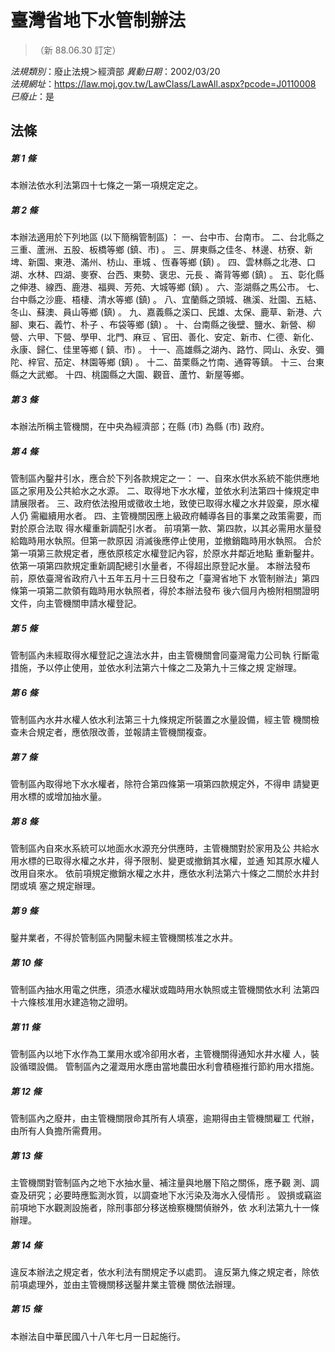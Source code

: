 # 臺灣省地下水管制辦法
> （新 88.06.30 訂定）

*法規類別*：廢止法規＞經濟部
*異動日期*：2002/03/20  
*法規網址*：https://law.moj.gov.tw/LawClass/LawAll.aspx?pcode=J0110008
*已廢止*：是


## 法條
##### 第 1 條
本辦法依水利法第四十七條之一第一項規定定之。

##### 第 2 條
本辦法適用於下列地區 (以下簡稱管制區) ：
一、台中市、台南市。
二、台北縣之三重、蘆洲、五股、板橋等鄉 (鎮、市) 。
三、屏東縣之佳冬、林邊、枋寮、新埤、新園、東港、滿州、枋山、車城
    、恆春等鄉 (鎮) 。
四、雲林縣之北港、口湖、水林、四湖、麥寮、台西、東勢、褒忠、元長
    、崙背等鄉 (鎮) 。
五、彰化縣之伸港、線西、鹿港、福興、芳苑、大城等鄉 (鎮) 。
六、澎湖縣之馬公市。
七、台中縣之沙鹿、梧棲、清水等鄉 (鎮) 。
八、宜蘭縣之頭城、礁溪、壯園、五結、冬山、蘇澳、員山等鄉 (鎮) 。
九、嘉義縣之溪口、民雄、太保、鹿草、新港、六腳、東石、義竹、朴子
    、布袋等鄉 (鎮) 。
十、台南縣之後壁、鹽水、新營、柳營、六甲、下營、學甲、北門、麻豆
    、官田、善化、安定、新市、仁德、新化、永康、歸仁、佳里等鄉 (
    鎮、市) 。
十一、高雄縣之湖內、路竹、岡山、永安、彌陀、梓官、茄定、林園等鄉
       (鎮) 。
十二、苗栗縣之竹南、通霄等鎮。
十三、台東縣之大武鄉。
十四、桃園縣之大園、觀音、蘆竹、新屋等鄉。


##### 第 3 條
本辦法所稱主管機關，在中央為經濟部；在縣 (市) 為縣 (市) 政府。

##### 第 4 條
管制區內鑿井引水，應合於下列各款規定之一：
一、自來水供水系統不能供應地區之家用及公共給水之水源。
二、取得地下水水權，並依水利法第四十條規定申請展限者。
三、政府依法撥用或徵收土地，致使已取得水權之水井毀棄，原水權人仍
    需繼續用水者。
四、主管機關因應上級政府輔導各目的事業之政策需要，而對於原合法取
    得水權重新調配引水者。
前項第一款、第四款，以其必需用水量發給臨時用水執照。但第一款原因
消滅後應停止使用，並撤銷臨時用水執照。
合於第一項第三款規定者，應依原核定水權登記內容，於原水井鄰近地點
重新鑿井。
依第一項第四款規定重新調配總引水量者，不得超出原登記水量。
本辦法發布前，原依臺灣省政府八十五年五月十三日發布之「臺灣省地下
水管制辦法」第四條第一項第二款領有臨時用水執照者，得於本辦法發布
後六個月內檢附相關證明文件，向主管機關申請水權登記。


##### 第 5 條
管制區內未經取得水權登記之違法水井，由主管機關會同臺灣電力公司執
行斷電措施，予以停止使用，並依水利法第六十條之二及第九十三條之規
定辦理。

##### 第 6 條
管制區內水井水權人依水利法第三十九條規定所裝置之水量設備，經主管
機關檢查未合規定者，應依限改善，並報請主管機關複查。

##### 第 7 條
管制區內取得地下水水權者，除符合第四條第一項第四款規定外，不得申
請變更用水標的或增加抽水量。

##### 第 8 條
管制區內自來水系統可以地面水水源充分供應時，主管機關對於家用及公
共給水用水標的已取得水權之水井，得予限制、變更或撤銷其水權，並通
知其原水權人改用自來水。
依前項規定撤銷水權之水井，應依水利法第六十條之二關於水井封閉或填
塞之規定辦理。

##### 第 9 條
鑿井業者，不得於管制區內開鑿未經主管機關核准之水井。

##### 第 10 條
管制區內抽水用電之供應，須憑水權狀或臨時用水執照或主管機關依水利
法第四十六條核准用水建造物之證明。

##### 第 11 條
管制區內以地下水作為工業用水或冷卻用水者，主管機關得通知水井水權
人，裝設循環設備。
管制區內之灌溉用水應由當地農田水利會積極推行節約用水措施。

##### 第 12 條
管制區內之廢井，由主管機關限命其所有人填塞，逾期得由主管機關雇工
代辦，由所有人負擔所需費用。

##### 第 13 條
主管機關對管制區內之地下水抽水量、補注量與地層下陷之關係，應予觀
測、調查及研究；必要時應監測水質，以調查地下水污染及海水入侵情形
。
毀損或竊盜前項地下水觀測設施者，除刑事部分移送檢察機關偵辦外，依
水利法第九十一條辦理。

##### 第 14 條
違反本辦法之規定者，依水利法有關規定予以處罰。
違反第九條之規定者，除依前項處理外，並由主管機關移送鑿井業主管機
關依法辦理。

##### 第 15 條
本辦法自中華民國八十八年七月一日起施行。


